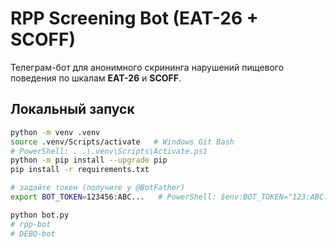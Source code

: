 # RPP Screening Bot (EAT-26 + SCOFF)

Телеграм-бот для анонимного скрининга нарушений пищевого поведения по шкалам **EAT-26** и **SCOFF**.

## Локальный запуск

```bash
python -m venv .venv
source .venv/Scripts/activate   # Windows Git Bash
# PowerShell: . .\.venv\Scripts\Activate.ps1
python -m pip install --upgrade pip
pip install -r requirements.txt

# задайте токен (получите у @BotFather)
export BOT_TOKEN=123456:ABC...   # PowerShell: $env:BOT_TOKEN="123:ABC..."

python bot.py
# rpp-bot
# DEBQ-bot
